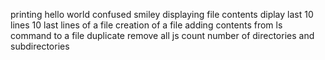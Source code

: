 printing hello world
confused smiley
displaying file contents
diplay last 10 lines
10 last lines of a file
creation of a file
adding contents from ls command to a file
duplicate
remove all js
count number of directories and subdirectories
